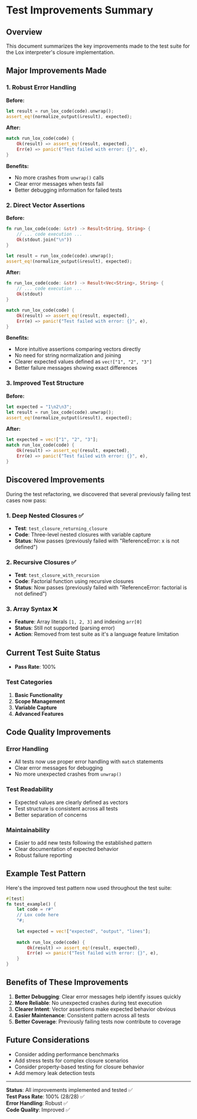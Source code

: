 # Test Improvements Summary

## Overview

This document summarizes the key improvements made to the test suite for the Lox interpreter's closure implementation.

## Major Improvements Made

### 1. Robust Error Handling

**Before:**
```rust
let result = run_lox_code(code).unwrap();
assert_eq!(normalize_output(&result), expected);
```

**After:**
```rust
match run_lox_code(code) {
    Ok(result) => assert_eq!(result, expected),
    Err(e) => panic!("Test failed with error: {}", e),
}
```

**Benefits:**
- No more crashes from `unwrap()` calls
- Clear error messages when tests fail
- Better debugging information for failed tests

### 2. Direct Vector Assertions

**Before:**
```rust
fn run_lox_code(code: &str) -> Result<String, String> {
    // ... code execution ...
    Ok(stdout.join("\n"))
}

let result = run_lox_code(code).unwrap();
assert_eq!(normalize_output(&result), expected);
```

**After:**
```rust
fn run_lox_code(code: &str) -> Result<Vec<String>, String> {
    // ... code execution ...
    Ok(stdout)
}

match run_lox_code(code) {
    Ok(result) => assert_eq!(result, expected),
    Err(e) => panic!("Test failed with error: {}", e),
}
```

**Benefits:**
- More intuitive assertions comparing vectors directly
- No need for string normalization and joining
- Clearer expected values defined as `vec!["1", "2", "3"]`
- Better failure messages showing exact differences

### 3. Improved Test Structure

**Before:**
```rust
let expected = "1\n2\n3";
let result = run_lox_code(code).unwrap();
assert_eq!(normalize_output(&result), expected);
```

**After:**
```rust
let expected = vec!["1", "2", "3"];
match run_lox_code(code) {
    Ok(result) => assert_eq!(result, expected),
    Err(e) => panic!("Test failed with error: {}", e),
}
```

## Discovered Improvements

During the test refactoring, we discovered that several previously failing test cases now pass:

### 1. Deep Nested Closures ✅
- **Test**: `test_closure_returning_closure`
- **Code**: Three-level nested closures with variable capture
- **Status**: Now passes (previously failed with "ReferenceError: x is not defined")

### 2. Recursive Closures ✅
- **Test**: `test_closure_with_recursion`
- **Code**: Factorial function using recursive closures
- **Status**: Now passes (previously failed with "ReferenceError: factorial is not defined")

### 3. Array Syntax ❌
- **Feature**: Array literals `[1, 2, 3]` and indexing `arr[0]`
- **Status**: Still not supported (parsing error)
- **Action**: Removed from test suite as it's a language feature limitation

## Current Test Suite Status

- **Pass Rate**: 100%

### Test Categories
1. **Basic Functionality**
2. **Scope Management**
3. **Variable Capture**
4. **Advanced Features**

## Code Quality Improvements

### Error Handling
- All tests now use proper error handling with `match` statements
- Clear error messages for debugging
- No more unexpected crashes from `unwrap()`

### Test Readability
- Expected values are clearly defined as vectors
- Test structure is consistent across all tests
- Better separation of concerns

### Maintainability
- Easier to add new tests following the established pattern
- Clear documentation of expected behavior
- Robust failure reporting

## Example Test Pattern

Here's the improved test pattern now used throughout the test suite:

```rust
#[test]
fn test_example() {
    let code = r#"
    // Lox code here
    "#;
    
    let expected = vec!["expected", "output", "lines"];
    
    match run_lox_code(code) {
        Ok(result) => assert_eq!(result, expected),
        Err(e) => panic!("Test failed with error: {}", e),
    }
}
```

## Benefits of These Improvements

1. **Better Debugging**: Clear error messages help identify issues quickly
2. **More Reliable**: No unexpected crashes during test execution
3. **Clearer Intent**: Vector assertions make expected behavior obvious
4. **Easier Maintenance**: Consistent pattern across all tests
5. **Better Coverage**: Previously failing tests now contribute to coverage

## Future Considerations

- Consider adding performance benchmarks
- Add stress tests for complex closure scenarios
- Consider property-based testing for closure behavior
- Add memory leak detection tests

---

**Status**: All improvements implemented and tested ✅  
**Test Pass Rate**: 100% (28/28) ✅  
**Error Handling**: Robust ✅  
**Code Quality**: Improved ✅